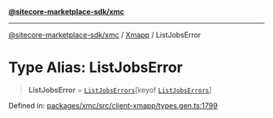[**@sitecore-marketplace-sdk/xmc**](../../../../README.md)

***

[@sitecore-marketplace-sdk/xmc](../../../../README.md) / [Xmapp](../README.md) / ListJobsError

# Type Alias: ListJobsError

> **ListJobsError** = [`ListJobsErrors`](ListJobsErrors.md)\[keyof [`ListJobsErrors`](ListJobsErrors.md)\]

Defined in: [packages/xmc/src/client-xmapp/types.gen.ts:1799](https://github.com/Sitecore/marketplace-sdk/blob/893df143248e67d8c66e942a96045542130259a0/packages/xmc/src/client-xmapp/types.gen.ts#L1799)
